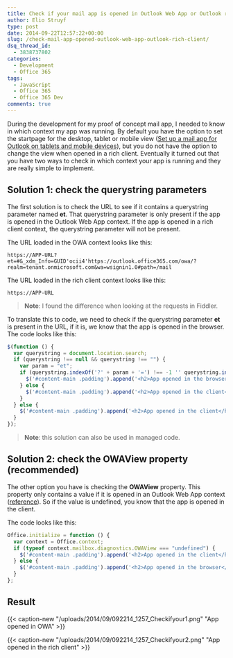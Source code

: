 ```yaml
---
title: Check if your mail app is opened in Outlook Web App or Outlook rich client
author: Elio Struyf
type: post
date: 2014-09-22T12:57:22+00:00
slug: /check-mail-app-opened-outlook-web-app-outlook-rich-client/
dsq_thread_id:
  - 3838737802
categories:
  - Development
  - Office 365
tags:
  - JavaScript
  - Office 365
  - Office 365 Dev
comments: true
---
```


During the development for my proof of concept mail app, I needed to know in which context my app was running. By default you have the option to set the startpage for the desktop, tablet or mobile view ([Set up a mail app for Outlook on tablets and mobile devices](http://msdn.microsoft.com/en-us/library/office/dn594603%28v=office.15%29.aspx)), but you do not have the option to change the view when opened in a rich client. Eventually it turned out that you have two ways to check in which context your app is running and they are really simple to implement.

## Solution 1: check the querystring parameters

The first solution is to check the URL to see if it contains a querystring parameter named **et**. That querystring parameter is only present if the app is opened in the Outlook Web App context. If the app is opened in a rich client context, the querystring parameter will not be present.

The URL loaded in the OWA context looks like this:

`https://APP-URL?et=#&_xdm_Info=GUID'ocii4'https://outlook.office365.com/owa/?realm=tenant.onmicrosoft.com&wa=wsignin1.0#path=/mail`

The URL loaded in the rich client context looks like this:

`https://APP-URL`

> **Note**: I found the difference when looking at the requests in Fiddler.

To translate this to code, we need to check if the querystring parameter **et** is present in the URL, if it is, we know that the app is opened in the browser. The code looks like this:

```javascript
$(function () {
  var querystring = document.location.search;
  if (querystring !== null && querystring !== "") {
    var param = "et";
    if (querystring.indexOf('?' + param + '=') !== -1 '' querystring.indexOf('&' + param + '=') !== -1) {
      $('#content-main .padding').append('<h2>App opened in the browser</h2>');
    } else {
      $('#content-main .padding').append('<h2>App opened in the client</h2>');
    }
  } else {
    $('#content-main .padding').append('<h2>App opened in the client</h2>');
  }
});
```

> **Note**: this solution can also be used in managed code.

## Solution 2: check the OWAView property (recommended)

The other option you have is checking the **OWAView** property. This property only contains a value if it is opened in an Outlook Web App context ([reference](http://msdn.microsoft.com/en-us/library/office/jj715282%28v=office.1501401%29.aspx)). So if the value is undefined, you know that the app is opened in the client.

The code looks like this:

```javascript
Office.initialize = function () {
  var context = Office.context;
  if (typeof context.mailbox.diagnostics.OWAView === "undefined") {
    $('#content-main .padding').append('<h2>App opened in the client</h2>');
  } else {
    $('#content-main .padding').append('<h2>App opened in the browser</h2>');
  }
};
```


## Result

{{< caption-new "/uploads/2014/09/092214_1257_Checkifyour1.png" "App opened in OWA" >}}

{{< caption-new "/uploads/2014/09/092214_1257_Checkifyour2.png" "App opened in the rich client" >}}